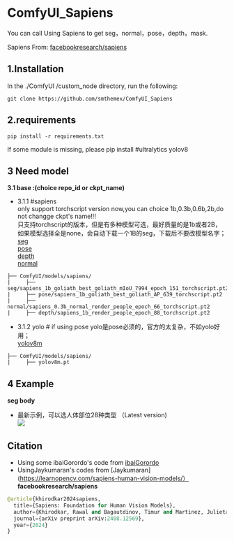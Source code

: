 # ComfyUI_Sapiens
You can call Using Sapiens to get seg，normal，pose，depth，mask.

Sapiens From: [facebookresearch/sapiens](https://github.com/facebookresearch/sapiens) 

1.Installation  
-----
  In the ./ComfyUI /custom_node directory, run the following:   
```
git clone https://github.com/smthemex/ComfyUI_Sapiens
```
2.requirements  
----
```
pip install -r requirements.txt
```
If some module is missing, please pip install   #ultralytics yolov8

3 Need  model 
----
**3.1 base :(choice repo_id or ckpt_name)**       
* 3.1.1 #sapiens    
only support torchscript version now,you can choice 1b,0.3b,0.6b,2b,do not changge ckpt's name!!!    
只支持torchscript的版本，但是有多种模型可选，最好质量的是1b或者2B，如果模型选择全是none，会自动下载一个1B的seg，下载后不要改模型名字；     
[seg](https://huggingface.co/facebook/sapiens-seg-1b-torchscript)  
[pose](https://huggingface.co/facebook/sapiens-pose-1b-torchscript)  
[depth](https://huggingface.co/facebook/sapiens-depth-1b-torchscript)  
[normal](https://huggingface.co/facebook/sapiens-normal-1b-torchscript)  
```
├── ComfyUI/models/sapiens/
|     ├── seg/sapiens_1b_goliath_best_goliath_mIoU_7994_epoch_151_torchscript.pt2
|     ├── pose/sapiens_1b_goliath_best_goliath_AP_639_torchscript.pt2
|     ├── normal/sapiens_0.3b_normal_render_people_epoch_66_torchscript.pt2
|     ├── depth/sapiens_1b_render_people_epoch_88_torchscript.pt2
```
* 3.1.2 yolo # if using pose
yolo是pose必须的，官方的太复杂，不如yolo好用；  
[yolov8m](https://huggingface.co/Ultralytics/YOLOv8/tree/main)   
```
├── ComfyUI/models/sapiens/
|     ├── yolov8m.pt
```
4 Example
----
**seg body**    
* 最新示例，可以选人体部位28种类型 （Latest version)        
![](https://github.com/smthemex/ComfyUI_Sapiens/blob/main/example.png)   

Citation
------
* Using some ibaiGorordo's code from [ibaiGorordo](https://github.com/ibaiGorordo/Sapiens-Pytorch-Inference)  
* UsingJaykumaran's codes from [Jaykumaran](https://learnopencv.com/sapiens-human-vision-models/）
**facebookresearch/sapiens**
``` python  
@article{khirodkar2024sapiens,
  title={Sapiens: Foundation for Human Vision Models},
  author={Khirodkar, Rawal and Bagautdinov, Timur and Martinez, Julieta and Zhaoen, Su and James, Austin and Selednik, Peter and Anderson, Stuart and Saito, Shunsuke},
  journal={arXiv preprint arXiv:2408.12569},
  year={2024}
}
```
